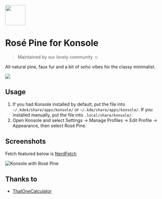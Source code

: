 <img src="https://github.com/rose-pine/rose-pine-theme/blob/master/assets/icon.png" width="64" />

# Rosé Pine for Konsole

> Maintained by our lovely community ☺️

All natural pine, faux fur and a bit of soho vibes for the classy minimalist.

[![](https://img.shields.io/badge/Rosé%20Pine%20Theme-191724)](https://github.com/rose-pine/rose-pine-theme)

## Usage

1. If you had Konsole installed by default, put the file into `~/.kde4/share/apps/konsole/` or `~/.kde/share/apps/konsole/`.
If you installed manually, put the file into `.local/share/konsole/`.
2. Open Konsole and select Settings -> Manage Profiles -> Edit Profile -> Appearance, then select Rosé Pine.

## Screenshots

Fetch featured below is [NerdFetch](https://github.com/thatonecalculator/nerdfetch)

![Konsole with Rosé Pine](https://i.imgur.com/eoqk1Hn.png)

## Thanks to 

- [ThatOneCalculator](https://github.com/thatonecalculator)
